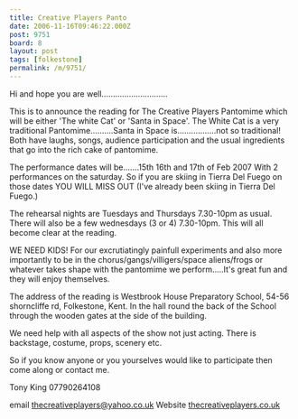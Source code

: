 ```yaml
---
title: Creative Players Panto
date: 2006-11-16T09:46:22.000Z
post: 9751
board: 8
layout: post
tags: [folkestone]
permalink: /m/9751/
---
```

Hi and hope you are well.............................
 
This is to announce the reading for The Creative Players Pantomime which will be either 'The white Cat' or 'Santa in Space'. The White Cat is a very traditional Pantomime..........Santa in Space is.................not so traditional! Both have laughs, songs, audience participation and the usual ingredients that go into the rich cake of pantomime.
 
The performance dates will be.......15th 16th and 17th of Feb 2007 With 2 performances on the saturday. So if you are skiing in Tierra Del Fuego on those dates YOU WILL MISS OUT (I've already been skiing in Tierra Del Fuego.)
 
The rehearsal nights are Tuesdays and Thursdays 7.30-10pm as usual. There will also be a few wednesdays (3 or 4) 7.30-10pm. This will all become clear at the reading.
 
WE NEED KIDS! For our excrutiatingly painfull experiments and also more importantly to be in the chorus/gangs/villigers/space aliens/frogs or whatever takes shape with the pantomime we perform.....It's great fun and they will enjoy themselves.
 
The address of the reading is Westbrook House Preparatory School,  54-56 shorncliffe rd, Folkestone, Kent. In the hall round the back of the School through the wooden gates at the side of the building.
 
We need help with all aspects of the show not just acting. There is backstage, costume, props, scenery etc.
 
So if you know anyone or you yourselves would like to participate then come along or contact me.
 
Tony King 07790264108
 
email thecreativeplayers@yahoo.co.uk
Website <a href="http://www.thecreativeplayers.co.uk">thecreativeplayers.co.uk</a>
